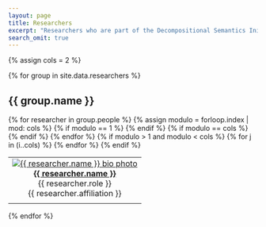 ```yaml
---
layout: page
title: Researchers
excerpt: "Researchers who are part of the Decompositional Semantics Initiative."
search_omit: true
---
```


{% assign cols = 2 %}

{% for group in site.data.researchers %}
<h2>{{ group.name }}</h2>
  <!-- for some reason I can't get tablerow to work here -->
  <table>
  {% for researcher in group.people %}
    {% assign modulo = forloop.index | mod: cols %}
    {% if modulo == 1 %}
    <tr>
    {% endif %}
      <td><center><a href="{{ researcher.website }}"><img src="{{ site.url }}/images/{{ researcher.avatar }}" class="bio-photo-about" alt="{{ researcher.name }} bio photo"/></a><br/><a href="{{ researcher.website }}"><b>{{ researcher.name }}</b></a><br/>{{ researcher.role }}<br/>{{ researcher.affiliation }}<br/></center></td>
    {% if modulo == cols %}
  </tr>
    {% endif %}
  {% endfor %}
  {% if modulo > 1 and modulo < cols %}
    {% for j in (i..cols) %}
    <td></td>
    </tr>
    {% endfor %}
  {% endif %}
  </table>
{% endfor %}
